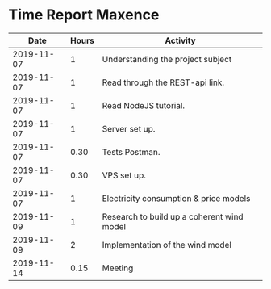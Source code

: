 # Time Report Maxence

| Date  |      Hours    | Activity                                      |
| ----------- | ------- |------------------------------------------------
| 2019-11-07  | 1       | Understanding the project subject             |
| 2019-11-07  | 1       | Read through the REST-api link.               |
| 2019-11-07  | 1       | Read NodeJS tutorial.                         |
| 2019-11-07  | 1       | Server set up.                                |
| 2019-11-07  | 0.30    | Tests Postman.                                |
| 2019-11-07  | 0.30    | VPS set up.                                   |
| 2019-11-07  | 1       | Electricity consumption & price models        |
| 2019-11-09  | 1       | Research to build up a coherent wind model    |
| 2019-11-09  | 2       | Implementation of the wind model              |
| 2019-11-14  | 0.15    | Meeting                                       |